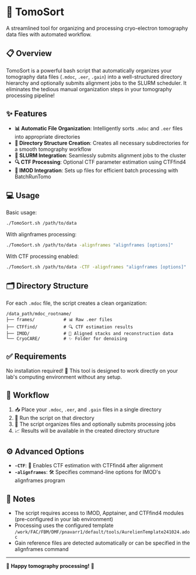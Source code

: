 # 🧬 TomoSort

A streamlined tool for organizing and processing cryo-electron tomography data files with automated workflow.

## 📋 Overview

TomoSort is a powerful bash script that automatically organizes your tomography data files (`.mdoc`, `.eer`, `.gain`) into a well-structured directory hierarchy and optionally submits alignment jobs to the SLURM scheduler. It eliminates the tedious manual organization steps in your tomography processing pipeline!

## ✨ Features

- **📊 Automatic File Organization**: Intelligently sorts `.mdoc` and `.eer` files into appropriate directories
- **📁 Directory Structure Creation**: Creates all necessary subdirectories for a smooth tomography workflow
- **🚀 SLURM Integration**: Seamlessly submits alignment jobs to the cluster
- **🔍 CTF Processing**: Optional CTF parameter estimation using CTFfind4
- **🔧 IMOD Integration**: Sets up files for efficient batch processing with BatchRunTomo

## 💻 Usage

Basic usage:

```bash
./TomoSort.sh /path/to/data
```

With alignframes processing:

```bash
./TomoSort.sh /path/to/data -alignframes "alignframes [options]"
```

With CTF processing enabled:

```bash
./TomoSort.sh /path/to/data -CTF -alignframes "alignframes [options]"
```

## 🗂️ Directory Structure

For each `.mdoc` file, the script creates a clean organization:

```
/data_path/mdoc_rootname/
├── frames/           # 📊 Raw .eer files
├── CTFfind/          # 🔍 CTF estimation results
├── IMOD/             # 🔄 Aligned stacks and reconstruction data
└── CryoCARE/         # ✨ Folder for denoising
```

## ✅ Requirements

No installation required! 🎉 This tool is designed to work directly on your lab's computing environment without any setup.

## 🔄 Workflow

1. 📥 Place your `.mdoc`, `.eer`, and `.gain` files in a single directory
2. 🚀 Run the script on that directory
3. 🔧 The script organizes files and optionally submits processing jobs
4. 📈 Results will be available in the created directory structure

## ⚙️ Advanced Options

- **`-CTF`**: 🔬 Enables CTF estimation with CTFfind4 after alignment
- **`-alignframes`**: 🛠️ Specifies command-line options for IMOD's alignframes program

## 📝 Notes

- The script requires access to IMOD, Apptainer, and CTFfind4 modules (pre-configured in your lab environment)
- Processing uses the configured template `/work/FAC/FBM/DMF/pnavarr1/default/tools/AurelienTemplate241024.adoc`
- Gain reference files are detected automatically or can be specified in the alignframes command

---

🌟 **Happy tomography processing!** 🌟
